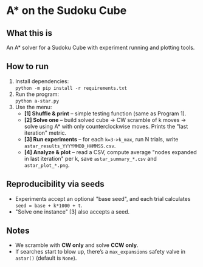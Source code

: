 # A* on the Sudoku Cube

## What this is
An A* solver for a Sudoku Cube with experiment running and plotting tools.

## How to run
1) Install dependencies:  
   `python -m pip install -r requirements.txt`
2) Run the program:  
   `python a-star.py`
3) Use the menu:
   - **[1] Shuffle & print** – simple testing function (same as Program 1).
   - **[2] Solve one** – build solved cube -> CW scramble of k moves -> solve using A* with only counterclockwise moves. Prints the "last iteration" metric.
   - **[3] Run experiments** – for each `k=3->k_max`, run N trials, write `astar_results_YYYYMMDD_HHMMSS.csv`.
   - **[4] Analyze & plot** – read a CSV, compute average "nodes expanded in last iteration" per k, save `astar_summary_*.csv` and `astar_plot_*.png`.

## Reproducibility via seeds
- Experiments accept an optional "base seed", and each trial calculates `seed = base + k*1000 + t`.
- "Solve one instance" [3] also accepts a seed.

## Notes
- We scramble with **CW only** and solve **CCW only**.
- If searches start to blow up, there’s a `max_expansions` safety valve in `astar()` (default is `None`).
